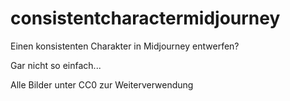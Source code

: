 # consistentcharactermidjourney

Einen konsistenten Charakter in Midjourney entwerfen?

Gar nicht so einfach...

Alle Bilder unter CC0 zur Weiterverwendung

